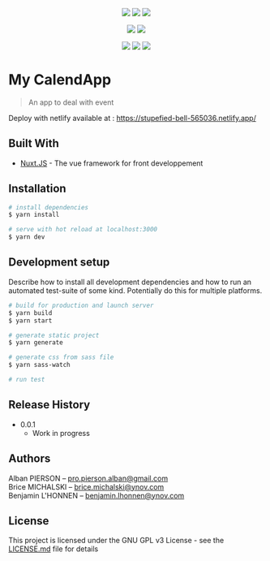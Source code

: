 <p align="center">
  <a href="https://mergify.io" alt="mergify-status"><img src="https://img.shields.io/endpoint.svg?url=https://gh.mergify.io/badges/MyCalendApp/frontend&style=flat" /></a>
  <a href="https://david-dm.org/MyCalendApp/frontend" alt="Dependencies"><img src="https://david-dm.org/MyCalendApp/frontend.svg" /></a>
  <a href="http://www.gnu.org/licenses/gpl-3.0" alt="License: GPL v3"><img src="https://img.shields.io/badge/License-GPL%20v3-blue.svg" /></a>
</p>
<p align="center">
  <a href="https://snyk.io/test/github/MyCalendApp/frontend" alt="Known Vulnerabilities"><img src="https://snyk.io/test/github/MyCalendApp/frontend/badge.svg" /></a>
  <a href="https://codeclimate.com/github/Zalbani/MyCalendAPP/maintainability" alt="Maintainability"><img src="https://api.codeclimate.com/v1/badges/db92dbcfec4dfc407995/maintainability" /></a>
</p>
<p align="center">
  <a href="https://github.com/MyCalendApp/frontend/commits/master" alt="LastCommit"><img src="https://img.shields.io/github/last-commit/MyCalendApp/frontend?style=flat-square" /></a>
  <a href="http://hits.dwyl.com/MyCalendApp/frontend" alt="HitCount"><img src="http://hits.dwyl.com/MyCalendApp/frontend.svg" /></a>
  <a href="https://app.netlify.com/sites/stupefied-bell-565036/deploys" alt="Netlify Status"><img src="https://api.netlify.com/api/v1/badges/c305d44b-4576-4434-899e-db4bc101b8c4/deploy-status" /></a>
</p>

# My CalendApp
> An app to deal with event

Deploy with netlify available at : https://stupefied-bell-565036.netlify.app/

## Built With

* [Nuxt.JS](https://github.com/nuxt/nuxt.js) - The vue framework for front developpement


## Installation

```bash
# install dependencies
$ yarn install

# serve with hot reload at localhost:3000
$ yarn dev
```

## Development setup

Describe how to install all development dependencies and how to run an automated test-suite of some kind. Potentially do this for multiple platforms.

```bash
# build for production and launch server
$ yarn build
$ yarn start

# generate static project
$ yarn generate

# generate css from sass file
$ yarn sass-watch

# run test

```

## Release History

* 0.0.1
    * Work in progress

## Authors

Alban PIERSON – pro.pierson.alban@gmail.com  
Brice MICHALSKI – brice.michalski@ynov.com  
Benjamin L'HONNEN – benjamin.lhonnen@ynov.com  


## License

This project is licensed under the GNU GPL v3 License - see the [LICENSE.md](LICENSE.md) file for details
